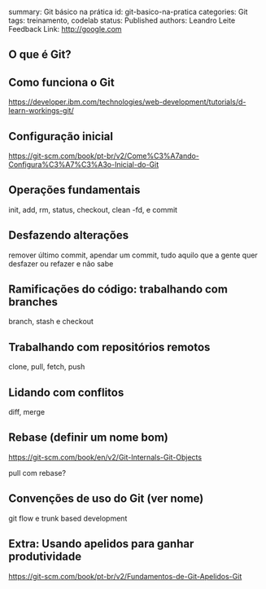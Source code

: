 summary: Git básico na prática
id: git-basico-na-pratica
categories: Git
tags: treinamento, codelab
status: Published
authors: Leandro Leite
Feedback Link: http://google.com

## O que é Git?

## Como funciona o Git

https://developer.ibm.com/technologies/web-development/tutorials/d-learn-workings-git/

## Configuração inicial

https://git-scm.com/book/pt-br/v2/Come%C3%A7ando-Configura%C3%A7%C3%A3o-Inicial-do-Git

## Operações fundamentais

init, add, rm, status, checkout, clean -fd, e commit

## Desfazendo alterações

remover último commit, apendar um commit, tudo aquilo que a gente quer desfazer ou refazer e não sabe

## Ramificações do código: trabalhando com branches

branch, stash e checkout

## Trabalhando com repositórios remotos

clone, pull, fetch, push

## Lidando com conflitos

diff, merge

## Rebase (definir um nome bom)

https://git-scm.com/book/en/v2/Git-Internals-Git-Objects

pull com rebase?

## Convenções de uso do Git (ver nome)

git flow e trunk based development

## Extra: Usando apelidos para ganhar produtividade

https://git-scm.com/book/pt-br/v2/Fundamentos-de-Git-Apelidos-Git
